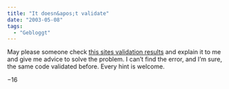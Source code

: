 ```yaml
---
title: "It doesn&apos;t validate"
date: "2003-05-08"
tags:
  - "Gebloggt"
---
```


May please someone check [this sites validation results](http://validator.w3.org/check?uri=http%3A%2F%2Fwww.couchblog.de%2Fcouchblog%2F) and explain it to me and give me advice to solve the problem. I can’t find the error, and I’m sure, the same code validated before. Every hint is welcome.

−16
